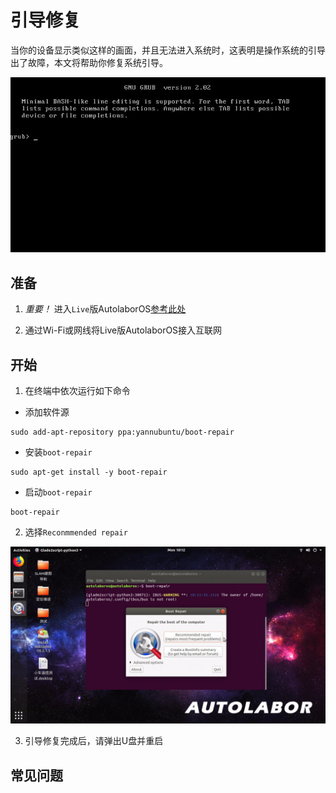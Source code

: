 # 引导修复

当你的设备显示类似这样的画面，并且无法进入系统时，这表明是操作系统的引导出了故障，本文将帮助你修复系统引导。

  ![](imgs/boot_repair_grub2.jpg)

## 准备

1. *重要！* 进入`Live`版AutolaborOS[参考此处](../live/doc.md)

2. 通过Wi-Fi或网线将Live版AutolaborOS接入互联网

## 开始

1. 在终端中依次运行如下命令

  * 添加软件源
  ```
  sudo add-apt-repository ppa:yannubuntu/boot-repair
  ```

  * 安装`boot-repair`
  ```
  sudo apt-get install -y boot-repair
  ```

  * 启动`boot-repair`
  ```
  boot-repair
  ```

2. 选择`Reconmmended repair`

  ![](imgs/boot_repair_bootup.jpg)

3. 引导修复完成后，请弹出U盘并重启

## 常见问题



